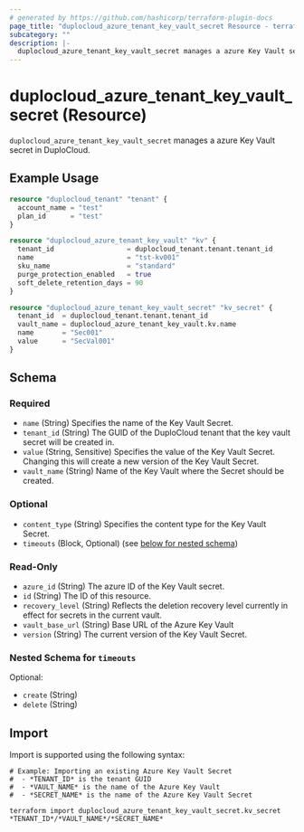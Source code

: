 ```yaml
---
# generated by https://github.com/hashicorp/terraform-plugin-docs
page_title: "duplocloud_azure_tenant_key_vault_secret Resource - terraform-provider-duplocloud"
subcategory: ""
description: |-
  duplocloud_azure_tenant_key_vault_secret manages a azure Key Vault secret in DuploCloud.
---
```


# duplocloud_azure_tenant_key_vault_secret (Resource)

`duplocloud_azure_tenant_key_vault_secret` manages a azure Key Vault secret in DuploCloud.

## Example Usage

```terraform
resource "duplocloud_tenant" "tenant" {
  account_name = "test"
  plan_id      = "test"
}

resource "duplocloud_azure_tenant_key_vault" "kv" {
  tenant_id                  = duplocloud_tenant.tenant.tenant_id
  name                       = "tst-kv001"
  sku_name                   = "standard"
  purge_protection_enabled   = true
  soft_delete_retention_days = 90
}

resource "duplocloud_azure_tenant_key_vault_secret" "kv_secret" {
  tenant_id  = duplocloud_tenant.tenant.tenant_id
  vault_name = duplocloud_azure_tenant_key_vault.kv.name
  name       = "Sec001"
  value      = "SecVal001"
}
```

<!-- schema generated by tfplugindocs -->
## Schema

### Required

- `name` (String) Specifies the name of the Key Vault Secret.
- `tenant_id` (String) The GUID of the DuploCloud tenant that the key vault secret will be created in.
- `value` (String, Sensitive) Specifies the value of the Key Vault Secret. Changing this will create a new version of the Key Vault Secret.
- `vault_name` (String) Name of the Key Vault where the Secret should be created.

### Optional

- `content_type` (String) Specifies the content type for the Key Vault Secret.
- `timeouts` (Block, Optional) (see [below for nested schema](#nestedblock--timeouts))

### Read-Only

- `azure_id` (String) The azure ID of the Key Vault secret.
- `id` (String) The ID of this resource.
- `recovery_level` (String) Reflects the deletion recovery level currently in effect for secrets in the current vault.
- `vault_base_url` (String) Base URL of the Azure Key Vault
- `version` (String) The current version of the Key Vault Secret.

<a id="nestedblock--timeouts"></a>
### Nested Schema for `timeouts`

Optional:

- `create` (String)
- `delete` (String)

## Import

Import is supported using the following syntax:

```shell
# Example: Importing an existing Azure Key Vault Secret
#  - *TENANT_ID* is the tenant GUID
#  - *VAULT_NAME* is the name of the Azure Key Vault
#  - *SECRET_NAME* is the name of the Azure Key Vault Secret

terraform import duplocloud_azure_tenant_key_vault_secret.kv_secret *TENANT_ID*/*VAULT_NAME*/*SECRET_NAME*
```

